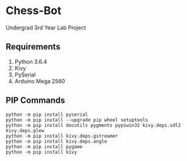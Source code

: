 # Chess-Bot
Undergrad 3rd Year Lab Project

## Requirements
1. Python 3.6.4
2. Kivy
3. PySerial
4. Arduino Mega 2560

## PIP Commands
```
python -m pip install pyserial
python -m pip install --upgrade pip wheel setuptools
python -m pip install docutils pygments pypiwin32 kivy.deps.sdl2 kivy.deps.glew
python -m pip install kivy.deps.gstreamer
python -m pip install kivy.deps.angle
python -m pip install pygame
python -m pip install kivy
```
